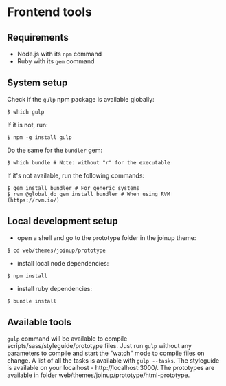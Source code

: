 # Frontend tools

## Requirements

* Node.js with its `npm` command
* Ruby with its `gem` command

## System setup

Check if the `gulp` npm package is available globally:
```Shell
$ which gulp
```
If it is not, run:
```Shell
$ npm -g install gulp
```

Do the same for the `bundler` gem:
```Shell
$ which bundle # Note: without "r" for the executable
```
If it's not available, run the following commands:
```Shell
$ gem install bundler # For generic systems
$ rvm @global do gem install bundler # When using RVM (https://rvm.io/)
```

## Local development setup

* open a shell and go to the prototype folder in the joinup theme:
```Shell
$ cd web/themes/joinup/prototype
```
* install local node dependencies:
```Shell
$ npm install
```
* install ruby dependencies:
```Shell
$ bundle install
```

## Available tools

`gulp` command will be available to compile scripts/sass/styleguide/prototype files.
Just run `gulp` without any parameters to compile and start the "watch" mode to compile files on change.
A list of all the tasks is available with `gulp --tasks`. The styleguide is available on your localhost - http://localhost:3000/. The prototypes are available in folder web/themes/joinup/prototype/html-prototype.
